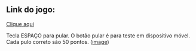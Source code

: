 ## Link do jogo: 
[Clique aqui](https://rafaelontour.github.io/mario/)

Tecla ESPAÇO para pular.
O botão pular é para teste em dispositivo móvel.
Cada pulo correto são 50 pontos.
([image](https://github.com/rafaelontour/mario/assets/86817231/d37f00cd-c912-43fc-91fd-6140b4388115))

